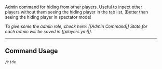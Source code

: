 Admin command for hiding from other players.
Useful to inpect other players without them seeing the hiding player in the tab list. (Better than seeing the hiding player in spectator mode)

_To give some the admin role, check here: [[Admin Command]]_
_State for each admin will be saved in [[players.yml]]._

---
## Command Usage
`/hide`
